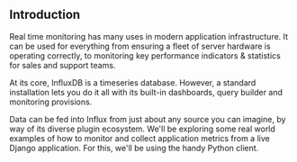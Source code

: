 ## Introduction

Real time monitoring has many uses in modern application infrastructure. It can be used for everything from ensuring a fleet of server hardware is operating correctly, to monitoring key performance indicators & statistics for sales and support teams.

At its core, InfluxDB is a timeseries database. However, a standard installation lets you do it all with its built-in dashboards, query builder and monitoring provisions.

Data can be fed into Influx from just about any source you can imagine, by way of its diverse plugin ecosystem. We'll be exploring some real world examples of how to monitor and collect application metrics from a live Django application. For this, we'll be using the handy Python client.
